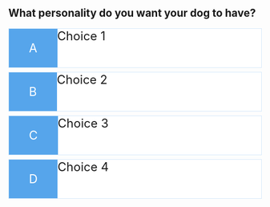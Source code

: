 
<head>
    <meta charset="UTF-8">
    <meta http-equiv="X-UA-Compatible" content="IE=edge">
    <meta name="viewport" content="width=device-width, initial-scale=1.0">
    <title>Dog Matcher Quiz</title>
</head>

<body>
    <div class="container">
        <div id="game" class="justify-center flex-column">
            <h2 id="question">What personality do you want your dog to have?</h2>
            <div class="choice-container">
                <small class="choice-prefix">A</small>
                <small class="choice-test">Choice 1</small>
            </div>
            <div class="choice-container">
                <small class="choice-prefix">B</small>
                <small class="choice-test">Choice 2</small>
            </div>
            <div class="choice-container">
                <small class="choice-prefix">C</small>
                <small class="choice-test">Choice 3</small>
            </div>
            <div class="choice-container">
                <small class="choice-prefix">D</small>
                <small class="choice-test">Choice 4</small>
            </div>
        </div>
    </div>
</body>



<style>

.choice-container {
  display: flex;
  margin-bottom: 0.5rem;
  width: 100%;
  font-size: 1.8rem;
  border: 0.1rem solid rgb(86, 165, 235, 0.25);
  background-color: white;
}

.choice-container:hover {
  cursor: pointer;
  box-shadow: 0 0.4rem 1.4rem 0 rgba(86, 185, 235, 0.5);
  transform: translateY(-0.1rem);
  transition: transform 150ms;
}

.choice-prefix {
  padding: 1.5rem 2.5rem;
  background-color: #56a5eb;
  color: white;
}

.choice-text {
  padding: 6rem;
  width: 100%;
}

</style>

<script>
  console.log("test");
</script>